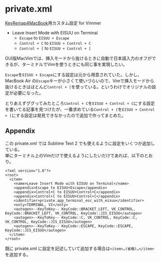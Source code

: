 # private.xml

[KeyRemap4MacBook](http://pqrs.org/macosx/keyremap4macbook/index.html.ja)用カスタム設定 for Vimmer

- Leave Insert Mode with EISUU on Terminal
	- `Escape` to `EISUU + Escape`
	- `Control + C` to `EISUU + Control + C`
	- `Control + [` to `EISUU + Control + [`

GUI版MacVimでは、挿入モードから抜けるときに自動で日本語入力のオフができるが、ターミナルでVimを使うときにも同じ事を実現したい。

`Escape`を`EISUU + Escape`にする設定は元から用意されていた。しかし、MacBook Air の`Escape`キーが小さくて使いづらいので、Vimで挿入モードから抜けるときはほとんど`Control + [`を使っている。というわけでオリジナルの設定が必要になった。

とりあえずググってみたところ`Control + C`を`EISUU + Control + C`にする設定を書いてる記事を見つけたが、一番求めている`Control + [`を`EISUU + Control + [`にする設定は発見できなかったので追加で作ってまとめた。

## Appendix

この private.xml では Sublime Text 2 でも使えるように設定をいくつか追加している。  
単にターミナル上のVimだけで使えるようにしたいだけであれば、以下のとおり。

```
<?xml version="1.0"?>
<root>
  <item>
    <name>Leave Insert Mode with EISUU on Terminal</name>
    <appendix>Escape to EISUU+Escape</appendix>
    <appendix>Control+C to EISUU+Control+C</appendix>
    <appendix>Control+[ to EISUU+Control+[</appendix>
    <identifier>private.app_terminal_esc_with_eisuu</identifier>
    <only>TERMINAL, VI</only>
    <autogen>--KeyToKey-- KeyCode::BRACKET_LEFT, VK_CONTROL, KeyCode::BRACKET_LEFT, VK_CONTROL, KeyCode::JIS_EISUU</autogen>
    <autogen>--KeyToKey-- KeyCode::C, VK_CONTROL, KeyCode::C, VK_CONTROL, KeyCode::JIS_EISUU</autogen>
    <autogen>--KeyToKey-- KeyCode::ESCAPE, KeyCode::ESCAPE, KeyCode::JIS_EISUU</autogen>
  </item>
</root>
```

既に private.xml に設定を記述していて追加する場合は`<item>…(省略)…</item>`を追加する。